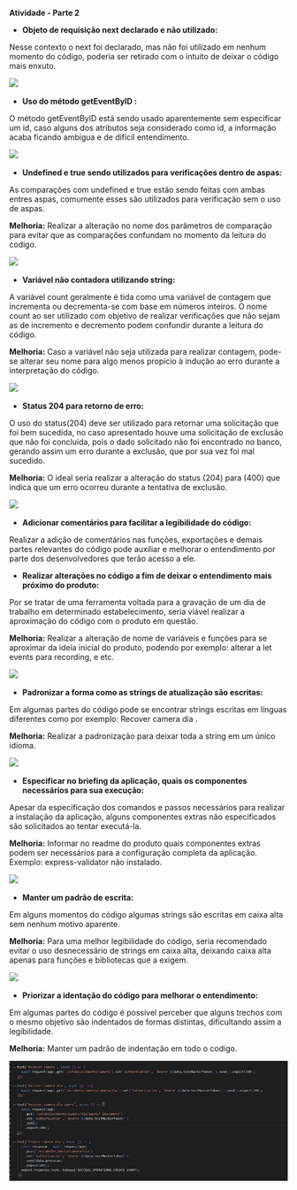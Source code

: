 **Atividade - Parte 2**


- **Objeto de requisição next declarado e não utilizado:**

Nesse contexto o next foi declarado, mas não foi utilizado em nenhum momento do código, poderia ser retirado com o intuito de deixar o código mais enxuto.

![](Aspose.Words.da91b657-c3fe-4ea2-bcd0-a5aa8d41cbb5.002.png)

- **Uso do método getEventByID :**

O método getEventByID está sendo usado aparentemente sem especificar um id, caso alguns dos atributos seja considerado como id, a informação acaba ficando ambígua e de difícil entendimento.

![](Aspose.Words.da91b657-c3fe-4ea2-bcd0-a5aa8d41cbb5.003.png)

- **Undefined e true sendo utilizados para verificações dentro de aspas:**

As comparações com undefined e true estão sendo feitas com ambas entres aspas, comumente esses são utilizados para verificação sem o uso de aspas.

**Melhoria:** Realizar a alteração no nome dos parâmetros de comparação para evitar que as comparações confundam no momento da leitura do codigo.

![](Aspose.Words.da91b657-c3fe-4ea2-bcd0-a5aa8d41cbb5.004.png)

- **Variável não contadora utilizando string:**

A variável count geralmente é tida como uma variável de contagem que incrementa ou decrementa-se com base em números inteiros. O nome count ao ser utilizado com objetivo de realizar verificações que não sejam as de incremento e decremento podem confundir durante a leitura do código.

**Melhoria:** Caso a variável não seja utilizada para realizar contagem, pode-se alterar seu nome para algo menos propício à indução ao erro durante a interpretação do código.

![](Aspose.Words.da91b657-c3fe-4ea2-bcd0-a5aa8d41cbb5.005.png)

- **Status 204 para retorno de erro:**

O uso do status(204) deve ser utilizado para retornar uma solicitação que foi bem sucedida, no caso apresentado houve uma solicitação de exclusão que não foi concluída, pois o dado solicitado não foi encontrado no banco, gerando assim um erro durante a exclusão, que por sua vez foi mal sucedido.

**Melhoria:** O ideal seria realizar a alteração do status (204) para (400) que indica que um erro ocorreu durante a tentativa de exclusão.

![](Aspose.Words.da91b657-c3fe-4ea2-bcd0-a5aa8d41cbb5.006.png)

- **Adicionar comentários para facilitar a legibilidade do código:**

Realizar a adição de comentários nas funções, exportações e demais partes relevantes do código pode auxiliar e melhorar o entendimento por parte dos desenvolvedores que terão acesso a ele.

- **Realizar alterações no código a fim de deixar o entendimento mais próximo do produto:**

Por se tratar de uma ferramenta voltada para a gravação de um dia de trabalho em determinado estabelecimento, seria viável realizar a aproximação do código com o produto em questão.

**Melhoria:** Realizar a alteração de nome de variáveis e funções para se aproximar da ideia inicial do produto, podendo por exemplo: alterar a let events para recording, e etc.

![](Aspose.Words.da91b657-c3fe-4ea2-bcd0-a5aa8d41cbb5.007.png)

- **Padronizar a forma como as strings de atualização são escritas:**

Em algumas partes do código pode se encontrar strings escritas em línguas diferentes como por exemplo: Recover camera dia .

**Melhoria:** Realizar a padronização para deixar toda a string em um único idioma.

![](Aspose.Words.da91b657-c3fe-4ea2-bcd0-a5aa8d41cbb5.008.png)

- **Especificar no briefing da aplicação, quais os componentes necessários para sua execução:**

Apesar da especificação dos comandos e passos necessários para realizar a instalação da aplicação, alguns componentes extras não especificados são solicitados ao tentar executá-la.

**Melhoria:** Informar no readme do produto quais componentes extras podem ser necessários para a configuração completa da aplicação. Exemplo: express-validator não instalado.

![](Aspose.Words.da91b657-c3fe-4ea2-bcd0-a5aa8d41cbb5.009.png)

- **Manter um padrão de escrita:**

Em alguns momentos do código algumas strings são escritas em caixa alta sem nenhum motivo aparente.

**Melhoria:** Para uma melhor legibilidade do código, seria recomendado evitar o uso desnecessário de strings em caixa alta, deixando caixa alta apenas para funções e bibliotecas que a exigem.

![](Aspose.Words.da91b657-c3fe-4ea2-bcd0-a5aa8d41cbb5.010.png)

- **Priorizar a identação do código para melhorar o entendimento:**

Em algumas partes do código é possível perceber que alguns trechos com o mesmo objetivo são indentados de formas distintas, dificultando assim a legibilidade.

**Melhoria:** Manter um padrão de indentação em todo o codigo.

![](Aspose.Words.da91b657-c3fe-4ea2-bcd0-a5aa8d41cbb5.011.jpeg)

